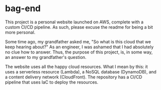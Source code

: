 # bag-end
This project is a personal website launched on AWS, complete with a custom CI/CD pipeline.
As such, please excuse the readme for being a bit more personal.

Some time ago, my grandfather asked me, "So what is this cloud that we keep hearing about?"
As an engineer, I was ashamed that I had absolutely no clue how to answer. Thus, the
purpose of this project, is, in some way, an answer to my grandfather's question.

The website uses all the happy cloud resources. What I mean by this: it uses a
serverless resource (Lambda), a NoSQL database (DynamoDB), and a content delivery network (CloudFront). 
The repository has a CI/CD pipeline that uses IaC to deploy the resources.

